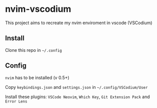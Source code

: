 # nvim-vscodium

This project aims to recreate my nvim enviroment in vscode (VSCodium)

## Install

Clone this repo in `~/.config`

## Config

`nvim` has to be installed (v 0.5+)

Copy `keybindings.json` and `settings.json` in `~/.config/VSCodium/User`

Install these plugins: `VSCode Neovim`, `Which Key`, `Git Extension Pack` and `Error Lens`
